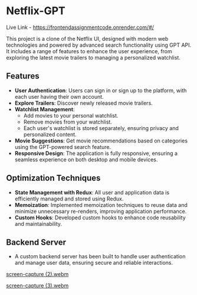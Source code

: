 # Netflix-GPT
Live Link - https://frontendassignmentcode.onrender.com/#/

This project is a clone of the Netflix UI, designed with modern web technologies and powered by advanced search functionality using GPT API. It includes a range of features to enhance the user experience, from exploring the latest movie trailers to managing a personalized watchlist.

## Features

- **User Authentication**: Users can sign in or sign up to the platform, with each user having their own account.
- **Explore Trailers**: Discover newly released movie trailers.
- **Watchlist Management**: 
  - Add movies to your personal watchlist.
  - Remove movies from your watchlist.
  - Each user's watchlist is stored separately, ensuring privacy and personalized content.
- **Movie Suggestions**: Get movie recommendations based on categories using the GPT-powered search feature.
- **Responsive Design**: The application is fully responsive, ensuring a seamless experience on both desktop and mobile devices.

## Optimization Techniques

- **State Management with Redux**: All user and application data is efficiently managed and stored using Redux.
- **Memoization**: Implemented memoization techniques to reuse data and minimize unnecessary re-renders, improving application performance.
- **Custom Hooks**: Developed custom hooks to enhance code reusability and maintainability.

## Backend Server

- A custom backend server has been built to handle user authentication and manage user data, ensuring secure and reliable interactions.


[screen-capture (2).webm](https://github.com/user-attachments/assets/52beb7a5-b900-4572-8d75-f505820f73d4)

[screen-capture (3).webm](https://github.com/user-attachments/assets/b310a1db-45b2-41fb-9223-59557fbb2fd3)
